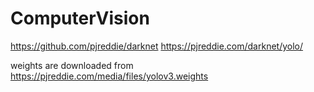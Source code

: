 # ComputerVision

https://github.com/pjreddie/darknet
https://pjreddie.com/darknet/yolo/

weights are downloaded from https://pjreddie.com/media/files/yolov3.weights